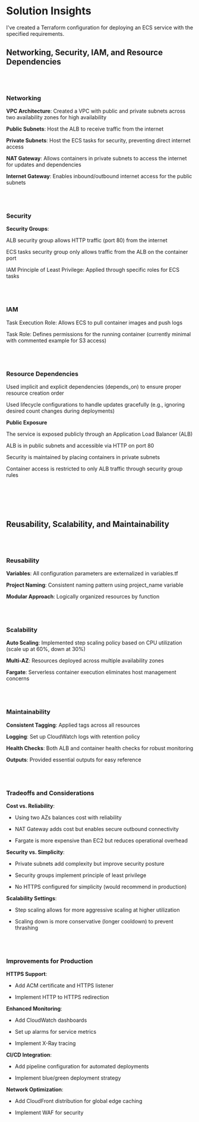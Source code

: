 # Solution Insights
I've created a Terraform configuration for deploying an ECS service with the specified requirements. 

## Networking, Security, IAM, and Resource Dependencies

<br><br>

### Networking

**VPC Architecture**: Created a VPC with public and private subnets across two availability zones for high availability

**Public Subnets**: Host the ALB to receive traffic from the internet

**Private Subnets**: Host the ECS tasks for security, preventing direct internet access

**NAT Gateway**: Allows containers in private subnets to access the internet for updates and dependencies

**Internet Gateway**: Enables inbound/outbound internet access for the public subnets

<br><br>

### Security

**Security Groups**:

ALB security group allows HTTP traffic (port 80) from the internet

ECS tasks security group only allows traffic from the ALB on the container port

IAM Principle of Least Privilege: Applied through specific roles for ECS tasks

<br><br>

### IAM 

Task Execution Role: Allows ECS to pull container images and push logs

Task Role: Defines permissions for the running container (currently minimal with commented example for S3 access)

<br><br>

### Resource Dependencies 

Used implicit and explicit dependencies (depends_on) to ensure proper resource creation order

Used lifecycle configurations to handle updates gracefully (e.g., ignoring desired count changes during deployments)

**Public Exposure**

The service is exposed publicly through an Application Load Balancer (ALB)

ALB is in public subnets and accessible via HTTP on port 80

Security is maintained by placing containers in private subnets

Container access is restricted to only ALB traffic through security group rules

<br><br><br><br>

## Reusability, Scalability, and Maintainability

<br><br>

### Reusability

**Variables**: All configuration parameters are externalized in variables.tf

**Project Naming**: Consistent naming pattern using project_name variable

**Modular Approach**: Logically organized resources by function

<br><br>

### Scalability

**Auto Scaling**: Implemented step scaling policy based on CPU utilization (scale up at 60%, down at 30%)

**Multi-AZ**: Resources deployed across multiple availability zones

**Fargate**: Serverless container execution eliminates host management concerns

<br><br>

### Maintainability

**Consistent Tagging**: Applied tags across all resources

**Logging**: Set up CloudWatch logs with retention policy

**Health Checks**: Both ALB and container health checks for robust monitoring

**Outputs**: Provided essential outputs for easy reference

<br><br>

### Tradeoffs and Considerations

**Cost vs. Reliability**:

- Using two AZs balances cost with reliability

- NAT Gateway adds cost but enables secure outbound connectivity

- Fargate is more expensive than EC2 but reduces operational overhead


**Security vs. Simplicity**:

- Private subnets add complexity but improve security posture

- Security groups implement principle of least privilege

- No HTTPS configured for simplicity (would recommend in production)


**Scalability Settings**:

- Step scaling allows for more aggressive scaling at higher utilization

- Scaling down is more conservative (longer cooldown) to prevent thrashing

<br><br>

### Improvements for Production

**HTTPS Support**:

- Add ACM certificate and HTTPS listener

- Implement HTTP to HTTPS redirection


**Enhanced Monitoring**:

- Add CloudWatch dashboards

- Set up alarms for service metrics

- Implement X-Ray tracing


**CI/CD Integration**:

- Add pipeline configuration for automated deployments

- Implement blue/green deployment strategy


**Network Optimization**:

- Add CloudFront distribution for global edge caching

- Implement WAF for security

